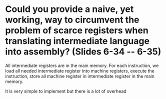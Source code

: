 # Could you provide a naive, yet working, way to circumvent the problem of scarce registers when translating intermediate language into assembly? (Slides 6-34 -- 6-35)

All intermediate registers are in the main memory. For each instruction, we load all needed intermediate register into machine registers, execute the instruction, store all machine register in intermediate register in the main memory.

It is very simple to implement but there is a lot of overhead